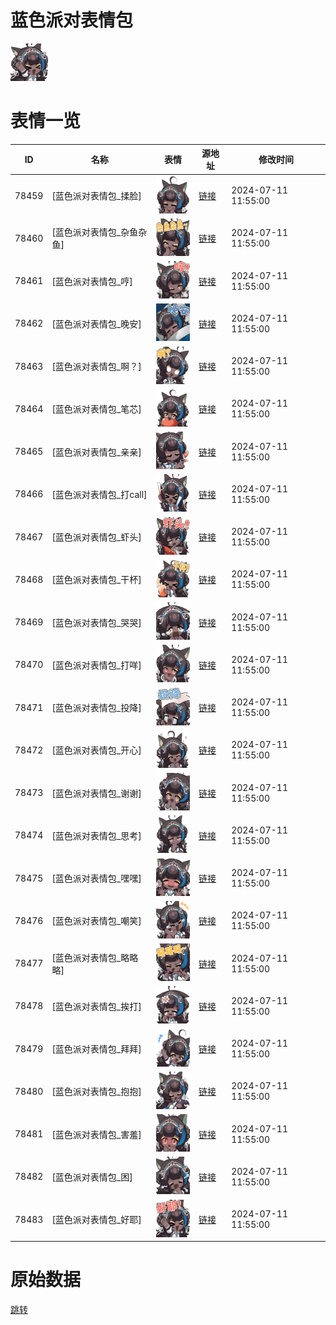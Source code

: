 # 蓝色派对表情包

<img src="./cover.png" height="60" alt="cover" />

# 表情一览

|ID|名称|表情|源地址|修改时间|
|----|----|----|----|----|
|78459|[蓝色派对表情包_揉脸]|<img src="./pic/078459_%5B蓝色派对表情包_揉脸%5D.png" height="60" alt="揉脸"/>|[链接](https://i0.hdslb.com/bfs/garb/c9e875432789bac2573ff7ca967e59656a0e4fff.png)|2024-07-11 11:55:00|
|78460|[蓝色派对表情包_杂鱼杂鱼]|<img src="./pic/078460_%5B蓝色派对表情包_杂鱼杂鱼%5D.png" height="60" alt="杂鱼杂鱼"/>|[链接](https://i0.hdslb.com/bfs/garb/93db808d0ab4204b7d0f2d939ea911fb17842c2c.png)|2024-07-11 11:55:00|
|78461|[蓝色派对表情包_哼]|<img src="./pic/078461_%5B蓝色派对表情包_哼%5D.png" height="60" alt="哼"/>|[链接](https://i0.hdslb.com/bfs/garb/fa7ae2989893572a4d2bda19477b9eaaed7c45c4.png)|2024-07-11 11:55:00|
|78462|[蓝色派对表情包_晚安]|<img src="./pic/078462_%5B蓝色派对表情包_晚安%5D.png" height="60" alt="晚安"/>|[链接](https://i0.hdslb.com/bfs/garb/f2c1042a9ed08cf3f1bba048e3c441a62a10591d.png)|2024-07-11 11:55:00|
|78463|[蓝色派对表情包_啊？]|<img src="./pic/078463_%5B蓝色派对表情包_啊？%5D.png" height="60" alt="啊？"/>|[链接](https://i0.hdslb.com/bfs/garb/366d4f6328bf5803418db0fa7415a53f9884cc57.png)|2024-07-11 11:55:00|
|78464|[蓝色派对表情包_笔芯]|<img src="./pic/078464_%5B蓝色派对表情包_笔芯%5D.png" height="60" alt="笔芯"/>|[链接](https://i0.hdslb.com/bfs/garb/8b5833fc5bf2f3b1a724d45e918034dbc42dc87b.png)|2024-07-11 11:55:00|
|78465|[蓝色派对表情包_亲亲]|<img src="./pic/078465_%5B蓝色派对表情包_亲亲%5D.png" height="60" alt="亲亲"/>|[链接](https://i0.hdslb.com/bfs/garb/d63e616c77ecfcdf6dfc28e2a2f63ae5b44c6ef1.png)|2024-07-11 11:55:00|
|78466|[蓝色派对表情包_打call]|<img src="./pic/078466_%5B蓝色派对表情包_打call%5D.png" height="60" alt="打call"/>|[链接](https://i0.hdslb.com/bfs/garb/a030349a15d6794b622a84ce83d913b29d8ed0b2.png)|2024-07-11 11:55:00|
|78467|[蓝色派对表情包_虾头]|<img src="./pic/078467_%5B蓝色派对表情包_虾头%5D.png" height="60" alt="虾头"/>|[链接](https://i0.hdslb.com/bfs/garb/9d563030f8a90d97055dd7357b8ea7ec82b19757.png)|2024-07-11 11:55:00|
|78468|[蓝色派对表情包_干杯]|<img src="./pic/078468_%5B蓝色派对表情包_干杯%5D.png" height="60" alt="干杯"/>|[链接](https://i0.hdslb.com/bfs/garb/a77eff21cc30056fb33a8934f9d473c1be09714b.png)|2024-07-11 11:55:00|
|78469|[蓝色派对表情包_哭哭]|<img src="./pic/078469_%5B蓝色派对表情包_哭哭%5D.png" height="60" alt="哭哭"/>|[链接](https://i0.hdslb.com/bfs/garb/488bd8fd489b89ca5fdc29cad668054c8fd63209.png)|2024-07-11 11:55:00|
|78470|[蓝色派对表情包_打咩]|<img src="./pic/078470_%5B蓝色派对表情包_打咩%5D.png" height="60" alt="打咩"/>|[链接](https://i0.hdslb.com/bfs/garb/588d3078e437ecbb7f448b670b5865f1af9eb6cc.png)|2024-07-11 11:55:00|
|78471|[蓝色派对表情包_投降]|<img src="./pic/078471_%5B蓝色派对表情包_投降%5D.png" height="60" alt="投降"/>|[链接](https://i0.hdslb.com/bfs/garb/4b98da29b9fcfada370bc3f0239f37b4e6df2246.png)|2024-07-11 11:55:00|
|78472|[蓝色派对表情包_开心]|<img src="./pic/078472_%5B蓝色派对表情包_开心%5D.png" height="60" alt="开心"/>|[链接](https://i0.hdslb.com/bfs/garb/9f4d4b297db7f3c3e580be03a52c0a1c2b23371d.png)|2024-07-11 11:55:00|
|78473|[蓝色派对表情包_谢谢]|<img src="./pic/078473_%5B蓝色派对表情包_谢谢%5D.png" height="60" alt="谢谢"/>|[链接](https://i0.hdslb.com/bfs/garb/ad7d06a1f2df919f3b5371368e6728361c9c94a2.png)|2024-07-11 11:55:00|
|78474|[蓝色派对表情包_思考]|<img src="./pic/078474_%5B蓝色派对表情包_思考%5D.png" height="60" alt="思考"/>|[链接](https://i0.hdslb.com/bfs/garb/c8707fc9fed5bf1910fdf6e138d0eba847e42942.png)|2024-07-11 11:55:00|
|78475|[蓝色派对表情包_嘿嘿]|<img src="./pic/078475_%5B蓝色派对表情包_嘿嘿%5D.png" height="60" alt="嘿嘿"/>|[链接](https://i0.hdslb.com/bfs/garb/14c8806edb734554b790d4ad4bc6cff65750065f.png)|2024-07-11 11:55:00|
|78476|[蓝色派对表情包_嘲笑]|<img src="./pic/078476_%5B蓝色派对表情包_嘲笑%5D.png" height="60" alt="嘲笑"/>|[链接](https://i0.hdslb.com/bfs/garb/2d1cef80f9e2649cdb615abd75729c25d4c137f0.png)|2024-07-11 11:55:00|
|78477|[蓝色派对表情包_略略略]|<img src="./pic/078477_%5B蓝色派对表情包_略略略%5D.png" height="60" alt="略略略"/>|[链接](https://i0.hdslb.com/bfs/garb/ae7a7f70e9ae661e335a9086edc58811500c1b64.png)|2024-07-11 11:55:00|
|78478|[蓝色派对表情包_挨打]|<img src="./pic/078478_%5B蓝色派对表情包_挨打%5D.png" height="60" alt="挨打"/>|[链接](https://i0.hdslb.com/bfs/garb/6ee8384104df45509510947ce22e349e7ce25a7f.png)|2024-07-11 11:55:00|
|78479|[蓝色派对表情包_拜拜]|<img src="./pic/078479_%5B蓝色派对表情包_拜拜%5D.png" height="60" alt="拜拜"/>|[链接](https://i0.hdslb.com/bfs/garb/5aeb7f505fd393317d624da5dad54e713212fbdd.png)|2024-07-11 11:55:00|
|78480|[蓝色派对表情包_抱抱]|<img src="./pic/078480_%5B蓝色派对表情包_抱抱%5D.png" height="60" alt="抱抱"/>|[链接](https://i0.hdslb.com/bfs/garb/5451a7b9f40e47f609ab96bc7c8cfe4535c309db.png)|2024-07-11 11:55:00|
|78481|[蓝色派对表情包_害羞]|<img src="./pic/078481_%5B蓝色派对表情包_害羞%5D.png" height="60" alt="害羞"/>|[链接](https://i0.hdslb.com/bfs/garb/650127606100f6bf29e55b57b40e7391b8e13d81.png)|2024-07-11 11:55:00|
|78482|[蓝色派对表情包_困]|<img src="./pic/078482_%5B蓝色派对表情包_困%5D.png" height="60" alt="困"/>|[链接](https://i0.hdslb.com/bfs/garb/ecbbbd66490a6c353d17a2b532758ea47301fa10.png)|2024-07-11 11:55:00|
|78483|[蓝色派对表情包_好耶]|<img src="./pic/078483_%5B蓝色派对表情包_好耶%5D.png" height="60" alt="好耶"/>|[链接](https://i0.hdslb.com/bfs/garb/0dc87ef0826ecb993fcad738481fb2965a8fe47e.png)|2024-07-11 11:55:00|

# 原始数据

[跳转](./raw.json)

